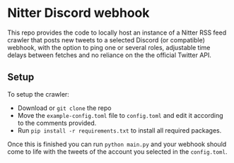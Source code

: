 # Nitter Discord webhook

This repo provides the code to locally host an instance of a Nitter RSS feed
crawler that posts new tweets to a selected Discord (or compatible) webhook,
with the option to ping one or several roles, adjustable time delays between
fetches and no reliance on the the official Twitter API.

## Setup

To setup the crawler:

- Download or `git clone` the repo
- Move the `example-config.toml` file to `config.toml` and edit it according to
  the comments provided.
- Run `pip install -r requirements.txt` to install all required packages.

Once this is finished you can run `python main.py` and your webhook should come
to life with the tweets of the account you selected in the `config.toml`.
